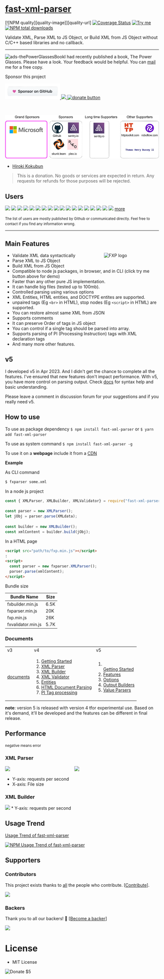 # [fast-xml-parser](https://www.npmjs.com/package/fast-xml-parser)
[![NPM quality][quality-image]][quality-url]
[![Coverage Status](https://coveralls.io/repos/github/NaturalIntelligence/fast-xml-parser/badge.svg?branch=master)](https://coveralls.io/github/NaturalIntelligence/fast-xml-parser?branch=master)
[<img src="https://img.shields.io/badge/Try-me-blue.svg?colorA=FFA500&colorB=0000FF" alt="Try me"/>](https://naturalintelligence.github.io/fast-xml-parser/)
[![NPM total downloads](https://img.shields.io/npm/dt/fast-xml-parser.svg)](https://npm.im/fast-xml-parser)


Validate XML, Parse XML to JS Object, or Build XML from JS Object without C/C++ based libraries and no callback.

---

<a href="https://www.amazon.in/Power-Glasses-world-imagination-Perspective-ebook/dp/B0CW1CJGNK/"><img align="left" src="https://github.com/NaturalIntelligence/fast-xml-parser/assets/7692328/e7a42bcc-5186-45e3-bfee-de8d8b9a69d4" alt="ads-thePowerGlassesBook"/></a>
I had recently published a book, The Power Glasses. Please have a look. Your feedback would be helpful. You can [mail](githubissues@proton.me) me for a free copy.
<br>

Sponsor this project

<a href="https://github.com/sponsors/NaturalIntelligence"> 
  <img src="https://raw.githubusercontent.com/NaturalIntelligence/ThankYouBackers/main/github_sponsor.png" width="180" />
</a>
<a href="https://opencollective.com/fast-xml-parser/donate" target="_blank">
  <img src="https://opencollective.com/fast-xml-parser/donate/button@2x.png?color=blue" width=180 />
</a>
<a href="https://paypal.me/naturalintelligence"> <img src="static/img/support_paypal.svg" alt="donate button" width="180"/></a>
<br>
<br>
<br>

<!--
### Current Sponsors

Check the complete list at [ThankYouBackers](https://github.com/NaturalIntelligence/ThankYouBackers) for our sponsors and supporters.

Through Github

<a href="https://github.com/skunkteam" target="_blank"><img src="https://avatars.githubusercontent.com/u/46373671?s=60" width="60px"></a>
<a href="https://github.com/getsentry" target="_blank"><img src="https://avatars.githubusercontent.com/u/1396951?s=60" width="60px"></a>

Through OpenCollective

<a href="https://opencollective.com/fast-xml-parser/sponsor/0/website" target="_blank"><img src="https://opencollective.com/fast-xml-parser/sponsor/0/avatar.svg"></a>
<a href="https://opencollective.com/fast-xml-parser/sponsor/1/website" target="_blank"><img src="https://opencollective.com/fast-xml-parser/sponsor/1/avatar.svg"></a>
<a href="https://opencollective.com/fast-xml-parser/sponsor/2/website" target="_blank"><img src="https://opencollective.com/fast-xml-parser/sponsor/2/avatar.svg"></a>
<a href="https://opencollective.com/fast-xml-parser/sponsor/3/website" target="_blank"><img src="https://opencollective.com/fast-xml-parser/sponsor/3/avatar.svg"></a>
<a href="https://opencollective.com/fast-xml-parser/sponsor/4/website" target="_blank"><img src="https://opencollective.com/fast-xml-parser/sponsor/4/avatar.svg"></a>
<a href="https://opencollective.com/fast-xml-parser/sponsor/5/website" target="_blank"><img src="https://opencollective.com/fast-xml-parser/sponsor/5/avatar.svg"></a>
<a href="https://opencollective.com/fast-xml-parser/sponsor/6/website" target="_blank"><img src="https://opencollective.com/fast-xml-parser/sponsor/6/avatar.svg"></a>
<a href="https://opencollective.com/fast-xml-parser/sponsor/7/website" target="_blank"><img src="https://opencollective.com/fast-xml-parser/sponsor/7/avatar.svg"></a>
<a href="https://opencollective.com/fast-xml-parser/sponsor/8/website" target="_blank"><img src="https://opencollective.com/fast-xml-parser/sponsor/8/avatar.svg"></a>
<a href="https://opencollective.com/fast-xml-parser/sponsor/9/website" target="_blank"><img src="https://opencollective.com/fast-xml-parser/sponsor/9/avatar.svg"></a>
-->

![fxp_sponsors](https://raw.githubusercontent.com/NaturalIntelligence/ThankYouBackers/main/assets/NI_sponsors.jpg)
- <a href="https://github.com/cocopon" target="_blank">Hiroki Kokubun</a>

> This is a donation. No goods or services are expected in return. Any requests for refunds for those purposes will be rejected.
## Users

<a href="https://github.com/renovatebot/renovate" title="renovate" ><img src="https://avatars1.githubusercontent.com/u/38656520" width="60px" ></a>
<a href="https://vmware.com/" title="vmware" > <img src="https://avatars0.githubusercontent.com/u/473334" width="60px" ></a>
<a href="https://opensource.microsoft.com/" title="microsoft" > <img src="https://avatars0.githubusercontent.com/u/6154722" width="60px" ></a>
<a href="http://ibm.github.io/" title="IBM" > <img src="https://avatars2.githubusercontent.com/u/1459110" width="60px" ></a>
<a href="http://www.smartbear.com" title="SmartBear Software" > <img src="https://avatars2.githubusercontent.com/u/1644671" width="60px" ></a>
<a href="http://nasa.github.io/" title="NASA" > <img src="https://avatars0.githubusercontent.com/u/848102" width="60px" ></a>
<a href="https://github.com/prettier" title="Prettier" > <img src="https://avatars0.githubusercontent.com/u/25822731" width="60px" ></a>
<a href="http://brain.js.org/" title="brain.js" > <img src="https://avatars2.githubusercontent.com/u/23732838" width="60px" ></a>
<a href="https://github.com/aws" title="AWS SDK" > <img src="https://avatars.githubusercontent.com/u/2232217" width="60px" ></a>
<a href="http://www.fda.gov/" title="Food and Drug Administration " > <img src="https://avatars2.githubusercontent.com/u/6471964" width="60px" ></a>
<a href="http://www.magento.com/" title="Magento" > <img src="https://avatars2.githubusercontent.com/u/168457" width="60px" ></a>
<a href="https://github.com/SAP" title="SAP" > <img src="https://user-images.githubusercontent.com/7692328/204835214-d9d25b58-e3df-408d-87a3-c7d36b578ee4.png" width="60px" ></a>
<a href="https://github.com/postmanlabs" title="postman" > <img src="https://user-images.githubusercontent.com/7692328/204835529-e9e290ad-696a-49ad-9d34-08e955704715.png" width="60px" ></a>
<a href="https://github.com/react-native-community" title="React Native Community" > <img src="https://avatars.githubusercontent.com/u/20269980?v=4" width="60px" ></a>
<a href="https://github.com/googleapis" title="Google APIs" > <img src="https://avatars.githubusercontent.com/u/16785467?v=4" width="60px" ></a>
<a href="https://github.com/langchain-ai" title="Langchain AI" > <img src="https://avatars.githubusercontent.com/u/126733545?v=4" width="60px" ></a>
<a href="https://github.com/withastro" title="Astro websie builder" > <img src="https://avatars.githubusercontent.com/u/44914786?v=4" width="60px" ></a>
<a href="https://github.com/baidu" title="Baidu" > <img src="https://avatars.githubusercontent.com/u/13245940?v=4" width="60px" ></a>
[more](./USERs.md)

<small>The list of users are mostly published by Github or communicated directly. Feel free to contact if you find any information wrong.</small>

---

## Main Features

<img align="right" src="static/img/fxp_logo.png" width="180px" alt="FXP logo"/>

* Validate XML data syntactically
* Parse XML to JS Object
* Build XML from JS Object
* Compatible to node js packages, in browser, and in CLI (click try me button above for demo)
* Faster than any other pure JS implementation.
* It can handle big files (tested up to 100mb).
* Controlled parsing using various options
* XML Entities, HTML entities, and DOCTYPE entites are supported.
* unpaired tags (Eg `<br>` in HTML), stop nodes (Eg `<script>` in HTML) are supported.
* You can restore almost same XML from JSON
* Supports comments
* It can preserve Order of tags in JS object
* You can control if a single tag should be parsed into array.
* Supports parsing of PI (Processing Instruction) tags with XML declaration tags
* And many more other features.

## v5
I developed v5 in Apr 2023. And I didn't get the chance to complete all the features. I've ensured that new features don't impact performance. With v5, you have more control on parsing output. Check [docs](./docs/v5) for syntax help and basic understanding.

Please leave a comment in discussion forum for your suggestions and if you really need v5.

## How to use

To use as package dependency
`$ npm install fast-xml-parser` 
or 
`$ yarn add fast-xml-parser`

To use as system command
`$ npm install fast-xml-parser -g` 

To use it on a **webpage** include it from a [CDN](https://cdnjs.com/libraries/fast-xml-parser)

**Example**

As CLI command
```bash
$ fxparser some.xml
```

In a node js project
```js
const { XMLParser, XMLBuilder, XMLValidator} = require("fast-xml-parser");

const parser = new XMLParser();
let jObj = parser.parse(XMLdata);

const builder = new XMLBuilder();
const xmlContent = builder.build(jObj);
```

In a HTML page
```html
<script src="path/to/fxp.min.js"></script>
:
<script>
  const parser = new fxparser.XMLParser();
  parser.parse(xmlContent);
</script>
```

Bundle size

| Bundle Name        | Size |
| ------------------ | ---- |
| fxbuilder.min.js   | 6.5K |
| fxparser.min.js    | 20K  |
| fxp.min.js         | 26K  |
| fxvalidator.min.js | 5.7K |

### Documents
<table>
  <tr><td>v3</td><td>v4</td><td>v5</td></tr>
  <tr>
    <td>
      <a href="./docs/v3/docs.md">documents</a>
    </td>
    <td><ol>
      <li><a href="./docs/v4/1.GettingStarted.md">Getting Started</a></li>
      <li><a href="./docs/v4/2.XMLparseOptions.md">XML Parser</a></li>
      <li><a href="./docs/v4/3.XMLBuilder.md">XML Builder</a></li>
      <li><a href="./docs/v4/4.XMLValidator.md">XML Validator</a></li>
      <li><a href="./docs/v4/5.Entities.md">Entities</a></li>
      <li><a href="./docs/v4/6.HTMLParsing.md">HTML Document Parsing</a></li>
      <li><a href="./docs/v4/7.PITags.md">PI Tag processing</a></li>
    </ol></td>
    <td><ol>
      <li></li><a href="./docs/v5/1.GettingStarted.md">Getting Started</a></li>
      <li><a href="./docs/v5/2.Features.md">Features</a></li>
      <li><a href="./docs/v5/3.Options.md">Options</a></li>
      <li><a href="./docs/v5/4.OutputBuilders.md">Output Builders</a></li>
      <li><a href="./docs/v5/5.ValueParsers.md">Value Parsers</a></li>
    </ol></td>
  </tr>
</table>

**note**: version 5 is released with version 4 tfor experimental use. Based on it's demand, it'll be developed and the features can be different in final release.

## Performance
<small>negative means error</small>

### XML Parser

<img align="left" src="./docs/imgs/XMLParser_v4.png" width="45%" />
<img src="./docs/imgs/XMLParser_large_v4.png" width="47%" />

* Y-axis: requests per second
* X-axis: File size

### XML Builder

<img src="./docs/imgs/XMLBuilder_v4.png" width="50%" />
* Y-axis: requests per second



<!-- [![](static/img/ni_ads_ads.gif)](https://github.com/NaturalIntelligence/ads/) -->


## Usage Trend

[Usage Trend of fast-xml-parser](https://npm-compare.com/fast-xml-parser#timeRange=THREE_YEARS)
  
<a href="https://npm-compare.com/fast-xml-parser#timeRange=THREE_YEARS" target="_blank">
  <img src="https://npm-compare.com/img/npm-trend/THREE_YEARS/fast-xml-parser.png" width="50%" alt="NPM Usage Trend of fast-xml-parser" />
</a>

## Supporters
### Contributors

This project exists thanks to [all](graphs/contributors) the people who contribute. [[Contribute](docs/CONTRIBUTING.md)].
<!-- <a href="graphs/contributors"><img src="https://opencollective.com/fast-xml-parser/contributors.svg?width=890&button=false" /></a> -->
<!--
### Lead Maintainers
![Amit Gupta](https://avatars1.githubusercontent.com/u/7692328?s=100&v=4)
[![Vohmyanin Sergey Vasilevich](https://avatars3.githubusercontent.com/u/783335?s=100&v=4)](https://github.com/Delagen)

### All Contributors -->
<a href="graphs/contributors"><img src="https://opencollective.com/fast-xml-parser/contributors.svg?width=890&button=false" /></a>

### Backers

Thank you to all our backers! 🙏 [[Become a backer](https://opencollective.com/fast-xml-parser#backer)]

<a href="https://opencollective.com/fast-xml-parser#backers" target="_blank"><img src="https://opencollective.com/fast-xml-parser/backers.svg?width=890"></a>



# License
* MIT License

![Donate $5](static/img/donation_quote.png)
